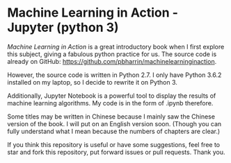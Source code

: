 # Machine Learning in Action - Jupyter (python 3)



*Machine Learning in Action* is a great introductory book when I first explore this subject, giving a fabulous python practice for us. The source code is already on GitHub: https://github.com/pbharrin/machinelearninginaction.



However, the source code is written in Python 2.7. I only have Python 3.6.2 installed on my laptop, so I decide to rewrite it on Python 3.



Additionally, Jupyter Notebook is a powerful tool to display the results of machine learning algorithms. My code is in the form of .ipynb therefore.



Some titles may be written in Chinese because I mainly saw the Chinese version of the book. I will put on an English version soon. (Though you can fully understand what I mean because the numbers of chapters are clear.)



If you think this repository is useful or have some suggestions, feel free to star and fork this repository, put forward issues or pull requests. Thank you.

